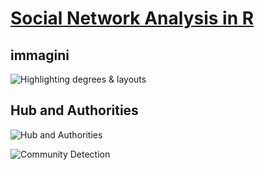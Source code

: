 # [Social Network Analysis in R](https://finnstats.com/index.php/2021/04/22/social-network-analysis-in-r/)

## immagini

![Highlighting degrees & layouts](https://finnstats.com/wp-content/uploads/2021/04/graphopt.png)

## Hub and Authorities
![Hub and Authorities](https://finnstats.com/wp-content/uploads/2021/04/Authority.png)

![Community Detection](https://finnstats.com/wp-content/uploads/2021/04/Social-Network-Analysis-in-R.png)

